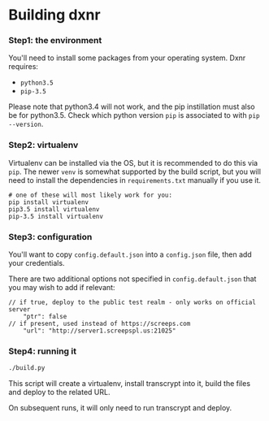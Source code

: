 Building dxnr
=============

### Step1: the environment

You'll need to install some packages from your operating system. Dxnr requires:

- `python3.5`
- `pip-3.5`

Please note that python3.4 will not work, and the pip instillation must also be for python3.5. Check which python
version `pip` is associated to with `pip --version`.

### Step2: virtualenv

Virtualenv can be installed via the OS, but it is recommended to do this via `pip`. The newer `venv` is somewhat
supported by the build script, but you will need to install the dependencies in `requirements.txt` manually if you
use it.

```
# one of these will most likely work for you:
pip install virtualenv
pip3.5 install virtualenv
pip-3.5 install virtualenv
```

### Step3: configuration

You'll want to copy `config.default.json` into a `config.json` file, then add your credentials.

There are two additional options not specified in `config.default.json` that you may wish to add if relevant:

```
// if true, deploy to the public test realm - only works on official server
    "ptr": false
// if present, used instead of https://screeps.com
    "url": "http://server1.screepspl.us:21025"
```

### Step4: running it

```bash
./build.py
```

This script will create a virtualenv, install transcrypt into it, build the files and deploy to the related URL.

On subsequent runs, it will only need to run transcrypt and deploy.
